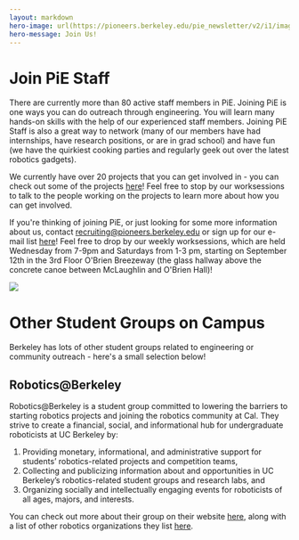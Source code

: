```yaml
---
layout: markdown
hero-image: url(https://pioneers.berkeley.edu/pie_newsletter/v2/i1/images/group.jpg)
hero-message: Join Us!
---
```


# Join PiE Staff

There are currently more than 80 active staff members in PiE. Joining PiE is one ways you can do outreach through engineering. You will learn many hands-on skills with the help of our experienced staff members. Joining PiE Staff is also a great way to network (many of our members have had internships, have research positions, or are in grad school) and have fun (we have the quirkiest cooking parties and regularly geek out over the latest robotics gadgets).

We currently have over 20 projects that you can get involved in -  you can check out some of the projects [here](https://docs.google.com/presentation/d/1KF1FAsCuKvHUKscRc_ESqShYzCyjJBTbqdbACasEM_s/edit?pref=2&pli=1#slide=id.gbb56edada_0_3)! Feel free to stop by our worksessions to talk to the people working on the projects to learn more about how you can get involved.

If you're thinking of joining PiE, or just looking for some more information about us, contact <recruiting@pioneers.berkeley.edu> or sign up for our e-mail list [here](https://docs.google.com/forms/d/1Yiyzjsyio_bC4FRvGLdYg7EoBzHKdJ4ZJYyrRlnuTOM/viewform)! Feel free to drop by our weekly worksessions, which are held Wednesday from 7-9pm and Saturdays from 1-3 pm, starting on September 12th in the 3rd Floor O'Brien Breezeway (the glass hallway above the concrete canoe between McLaughlin and O'Brien Hall)!

<img class="img-responsive" src="{{ '/assets/join-staff/join.png' | prepend: site.baseurl }}">

# Other Student Groups on Campus

Berkeley has lots of other student groups related to engineering or community outreach - here's a small selection below!

## Robotics@Berkeley
Robotics@Berkeley is a student group committed to lowering the barriers to starting robotics projects and joining the robotics community at Cal. They strive to create a financial, social, and informational hub for undergraduate roboticists at UC Berkeley by:

1. Providing monetary, informational, and administrative support for students’ robotics-related projects and competition teams,
2. Collecting and publicizing information about and opportunities in UC Berkeley’s robotics-related student groups and research labs, and
3. Organizing socially and intellectually engaging events for roboticists of all ages, majors, and interests.

You can check out more about their group on their website [here](http://calrobotics.xyz), along with a list of other robotics organizations they list [here](http://calrobotics.xyz/related/).

